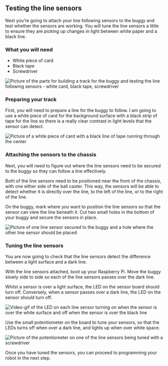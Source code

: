 [comment]: # (
Is this step open? Y/N
If so, short description of this step:
Related links:
Related files:
)

## Testing the line sensors

Next you’re going to attach your line following sensors to the buggy and test whether the sensors are working. You will tune the line sensors a little to ensure they are picking up changes in light between white paper and a black line.

### What you will need

+ White piece of card
+ Black tape
+ Screwdriver

![Picture of the parts for building a track for the buggy and testing the line following sensors - white card, black tape, screwdriver](images/3_6-parts-for-line-sensors)

### Preparing your track 

First, you will need to prepare a line for the buggy to follow. I am going to use a white piece of card for the background surface with a black strip of tape for the line so there is a really clear contrast in light levels that the sensor can detect.

![Picture of a white piece of card with a black line of tape running through the center](images/)

### Attaching the sensors to the chassis

Next, you will need to figure out where the line sensors need to be secured to the buggy so they can follow a line effectively.

Both of the line sensors need to be positioned near the front of the chassis, with one either side of the ball caster. This way, the sensors will be able to detect whether it is directly over the line, to the left of the line, or to the right of the line. 

On the buggy, mark where you want to position the line sensors so that the sensor can view the line beneath it. Cut two small holes in the bottom of your buggy and secure the sensors in place.

<!-- include the range of distance the sensors should be from the surface before affixing it to the chassis -->

![Picture of one line sensor secured to the buggy and a hole where the other line sensor should be placed](images/)

### Tuning the line sensors

You are now going to check that the line sensors detect the difference between a light surface and a dark line.

With the line sensors attached, boot up your Raspberry Pi. Move the buggy slowly side to side so each of the line sensors passes over the dark line.

Whilst a sensor is over a light surface, the LED on the sensor board should turn off. Conversely, when a sensor passes over a dark line, the LED on the sensor should turn off.

![Video-gif of the LED on each line sensor turning on when the sensor is over the white surface and off when the sensor is over the black line](images/)

<!-- Re-write and further explain the following paragraph -->

Use the small potentiometer on the board to tune your sensors, so that the LEDs turns off when over a dark line, and lights up when over white space.

![Picture of the potentiometer on one of the line sensors being tuned with a screwdriver](images/)

Once you have tuned the sensors, you can proceed to programming your robot in the next step.